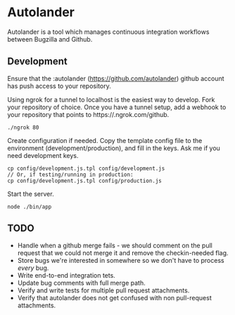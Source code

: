 # Autolander

Autolander is a tool which manages continuous integration workflows between Bugzilla and Github.

## Development

Ensure that the :autolander (https://github.com/autolander) github account has push access to your repository.

Using ngrok for a tunnel to localhost is the easiest way to develop. Fork your repository of choice. Once you have a tunnel setup, add a webhook to your repository that points to https://<id>.ngrok.com/github.

```
./ngrok 80
```

Create configuration if needed. Copy the template config file to the environment (development/production), and fill in the keys. Ask me if you need development keys.
```
cp config/development.js.tpl config/development.js
// Or, if testing/running in production:
cp config/development.js.tpl config/production.js
```

Start the server.
```
node ./bin/app
```

## TODO
* Handle when a github merge fails - we should comment on the pull request that we could not merge it and remove the checkin-needed flag.
* Store bugs we're interested in somewhere so we don't have to process *every* bug.
* Write end-to-end integration tets.
* Update bug comments with full merge path.
* Verify and write tests for multiple pull request attachments.
* Verify that autolander does not get confused with non pull-request attachments.
